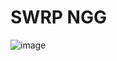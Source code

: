 # SWRP NGG
![image](https://user-images.githubusercontent.com/85961114/148447075-d371ed0e-987a-4675-bb10-72ab4bec09ca.png)
